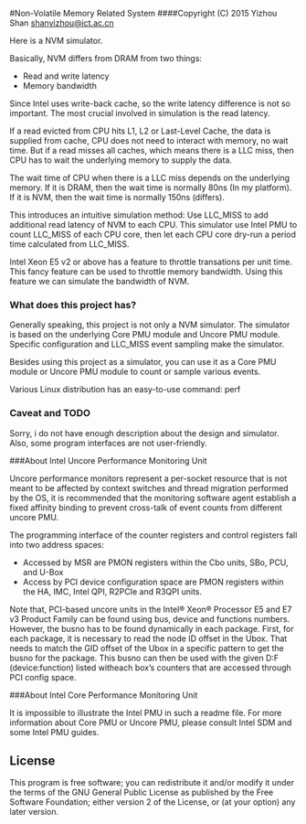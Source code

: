 #Non-Volatile Memory Related System
####Copyright (C) 2015 Yizhou Shan <shanyizhou@ict.ac.cn>

Here is a NVM simulator.

Basically, NVM differs from DRAM from two things:
 - Read and write latency
 - Memory bandwidth

Since Intel uses write-back cache, so the write latency difference is not so
important. The most crucial involved in simulation is the read latency.

If a read evicted from CPU hits L1, L2 or Last-Level Cache, the data is supplied
from cache, CPU does not need to interact with memory, no wait time.
But if a read misses all caches, which means there is a LLC miss, then CPU has
to wait the underlying memory to supply the data.

The wait time of CPU when there is a LLC miss depends on the underlying memory.
If it is DRAM, then the wait time is normally 80ns (In my platform). If it is NVM,
then the wait time is normally 150ns (differs).

This introduces an intuitive simulation method: Use LLC_MISS to add additional
read latency of NVM to each CPU. This simulator use Intel PMU to count LLC_MISS
of each CPU core, then let each CPU core dry-run a period time calculated from
LLC_MISS.

Intel Xeon E5 v2 or above has a feature to throttle transations per unit time.
This fancy feature can be used to throttle memory bandwidth. Using this feature
we can simulate the bandwidth of NVM.

### What does this project has?

Generally speaking, this project is not only a NVM simulator. The simulator is based
on the underlying Core PMU module and Uncore PMU module. Specific configuration
and LLC_MISS event sampling make the simulator.

Besides using this project as a simulator, you can use it as a Core PMU module or
Uncore PMU module to count or sample various events.

Various Linux distribution has an easy-to-use command: perf

### Caveat and TODO

Sorry, i do not have enough description about the design and simulator.
Also, some program interfaces are not user-friendly.


###About Intel Uncore Performance Monitoring Unit

Uncore performance monitors represent a per-socket resource that is not meant
to be affected by context switches and thread migration performed by the OS,
it is recommended that the monitoring software agent establish a fixed affinity
binding to prevent cross-talk of event counts from different uncore PMU.

The programming interface of the counter registers and control registers fall
into two address spaces:
 - Accessed by MSR are PMON registers within the Cbo units, SBo, PCU, and U-Box
 - Access by PCI device configuration space are PMON registers within the HA,
   IMC, Intel QPI, R2PCIe and R3QPI units.

Note that, PCI-based uncore units in the Intel® Xeon® Processor E5 and E7 v3
Product Family can be found using bus, device and functions numbers. However,
the busno has to be found dynamically in each package. First, for each package,
it is necessary to read the node ID offset in the Ubox. That needs to match
the GID offset of the Ubox in a specific pattern to get the busno for the
package. This busno can then be used with the given D:F (device:function)
listed witheach box’s counters that are accessed through PCI config space.

###About Intel Core Performance Monitoring Unit

It is impossible to illustrate the Intel PMU in such a readme file. For more
information about Core PMU or Uncore PMU, please consult Intel SDM and some
Intel PMU guides.

## License

This program is free software; you can redistribute it and/or modify
it under the terms of the GNU General Public License as published by
the Free Software Foundation; either version 2 of the License, or
(at your option) any later version.
